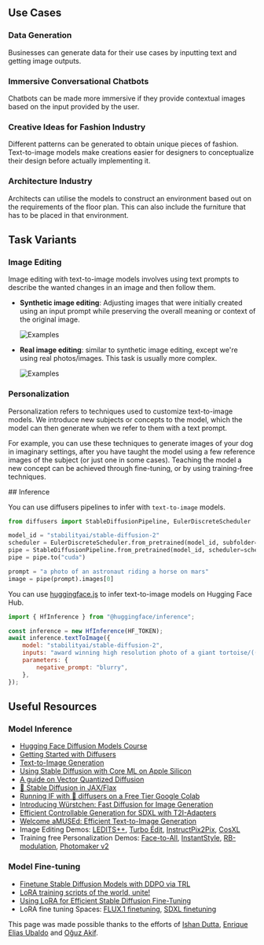 ## Use Cases

### Data Generation

Businesses can generate data for their use cases by inputting text and getting image outputs.

### Immersive Conversational Chatbots

Chatbots can be made more immersive if they provide contextual images based on the input provided by the user.

### Creative Ideas for Fashion Industry

Different patterns can be generated to obtain unique pieces of fashion. Text-to-image models make creations easier for designers to conceptualize their design before actually implementing it.

### Architecture Industry

Architects can utilise the models to construct an environment based out on the requirements of the floor plan. This can also include the furniture that has to be placed in that environment.

## Task Variants

### Image Editing

Image editing with text-to-image models involves using text prompts to describe the wanted changes in an image and then follow them.

- **Synthetic image editing**: Adjusting images that were initially created using an input prompt while preserving the overall meaning or context of the original image.

  ![Examples](https://datasets-server.huggingface.co/assets/diffusers/diffusers-images-docs/--/b20ecaa3f61372174c854e09fc856fdcce6f8494/--/default/train/0/image/image.png?Expires=1725455983&Signature=ykj3EnAENI6goXc7qI2Toq~P8P5IdS1DqNbSfH8vhgrdwaJoGH2cUbXWRgVAndhrHvRjrTTcU3YOyoExnot7zEhauyUEcqr-evRHDmGgfar52uEmfLbLCtNAcRK9Q85QOifupIH-X9x3rBUM03B0RIkHuto6wwRBAHireqr7QcD8hYRaNzACXrTbt-U7wHosZS8R1pdc3FDt7fDc3Qwh8XL0YoJqAoK8X8JnZEXIWTfGnCpygPBDbseDlYEzegGKzClAUgigQbomUk733VNtB3ol396uYkHCcjqjtgdhtEfAWQz-xM4eAhHpI~YEn7RQqRjB0RD0bPd1nHRU0wGUqA__&Key-Pair-Id=K3EI6M078Z3AC3)

- **Real image editing**: similar to synthetic image editing, except we're using real photos/images. This task is usually more complex.

  ![Examples](https://datasets-server.huggingface.co/assets/diffusers/diffusers-images-docs/--/default/train/1/image/image.jpg?Expires=1725453082&Signature=MOCeELTChydgLRZT9ws8owCraSVrdcm6c7Vlnsi23rJ1Ocigl6gjRtXwmjVDCKuG2fB6Hw0Tmn8ZR0M7FPiA2fXpSuPEW4iJMoeQNiNCtkSSjjDisDXbBSRXW1TXJ-Z2c~VoJ4lmmeUdFpyFZ9W~BlI6r2xQLltfU400XKPe~UgE-vJ~xr9ni8zZmyYt1kVtV9Et~EBzWCQkKc2DO9gI9HnEg9z2hxDHp8Bak0HBRARM4ObhRYxieWqO4hOg1HVk4LSt2E8emIuDmhPUU4v8L097yFcI4D6JeoyNNn0q6nKQZqAZIzwP8iiLqqhSv~mJsO7YGnQck1-bzA~gAiVMpg__&Key-Pair-Id=K3EI6M078Z3AC3)

### Personalization

Personalization refers to techniques used to customize text-to-image models. We introduce new subjects or concepts to the model, which the model can then generate when we refer to them with a text prompt.

For example, you can use these techniques to generate images of your dog in imaginary settings, after you have taught the model using a few reference images of the subject (or just one in some cases). Teaching the model a new concept can be achieved through fine-tuning, or by using training-free techniques.

## Inference

You can use diffusers pipelines to infer with `text-to-image` models.

```python
from diffusers import StableDiffusionPipeline, EulerDiscreteScheduler

model_id = "stabilityai/stable-diffusion-2"
scheduler = EulerDiscreteScheduler.from_pretrained(model_id, subfolder="scheduler")
pipe = StableDiffusionPipeline.from_pretrained(model_id, scheduler=scheduler, torch_dtype=torch.float16)
pipe = pipe.to("cuda")

prompt = "a photo of an astronaut riding a horse on mars"
image = pipe(prompt).images[0]
```

You can use [huggingface.js](https://github.com/huggingface/huggingface.js) to infer text-to-image models on Hugging Face Hub.

```javascript
import { HfInference } from "@huggingface/inference";

const inference = new HfInference(HF_TOKEN);
await inference.textToImage({
	model: "stabilityai/stable-diffusion-2",
	inputs: "award winning high resolution photo of a giant tortoise/((ladybird)) hybrid, [trending on artstation]",
	parameters: {
		negative_prompt: "blurry",
	},
});
```

## Useful Resources

### Model Inference

- [Hugging Face Diffusion Models Course](https://github.com/huggingface/diffusion-models-class)
- [Getting Started with Diffusers](https://huggingface.co/docs/diffusers/index)
- [Text-to-Image Generation](https://huggingface.co/docs/diffusers/using-diffusers/conditional_image_generation)
- [Using Stable Diffusion with Core ML on Apple Silicon](https://huggingface.co/blog/diffusers-coreml)
- [A guide on Vector Quantized Diffusion](https://huggingface.co/blog/vq-diffusion)
- [🧨 Stable Diffusion in JAX/Flax](https://huggingface.co/blog/stable_diffusion_jax)
- [Running IF with 🧨 diffusers on a Free Tier Google Colab](https://huggingface.co/blog/if)
- [Introducing Würstchen: Fast Diffusion for Image Generation](https://huggingface.co/blog/wuerstchen)
- [Efficient Controllable Generation for SDXL with T2I-Adapters](https://huggingface.co/blog/t2i-sdxl-adapters)
- [Welcome aMUSEd: Efficient Text-to-Image Generation](https://huggingface.co/blog/amused)
- Image Editing Demos: [LEDITS++](https://huggingface.co/spaces/editing-images/leditsplusplus), [Turbo Edit](https://huggingface.co/spaces/turboedit/turbo_edit), [InstructPix2Pix](https://huggingface.co/spaces/timbrooks/instruct-pix2pix), [CosXL](https://huggingface.co/spaces/multimodalart/cosxl)
- Training free Personalization Demos: [Face-to-All](https://huggingface.co/spaces/multimodalart/face-to-all), [InstantStyle](https://huggingface.co/spaces/InstantX/InstantStyle), [RB-modulation](https://huggingface.co/spaces/fffiloni/RB-Modulation), [Photomaker v2](https://huggingface.co/spaces/TencentARC/PhotoMaker-V2)

### Model Fine-tuning

- [Finetune Stable Diffusion Models with DDPO via TRL](https://huggingface.co/blog/pref-tuning)
- [LoRA training scripts of the world, unite!](https://huggingface.co/blog/sdxl_lora_advanced_script)
- [Using LoRA for Efficient Stable Diffusion Fine-Tuning](https://huggingface.co/blog/lora)
- LoRA fine tuning Spaces: [FLUX.1 finetuning](https://huggingface.co/spaces/autotrain-projects/train-flux-lora-ease), [SDXL finetuning](https://huggingface.co/spaces/multimodalart/lora-ease)

This page was made possible thanks to the efforts of [Ishan Dutta](https://huggingface.co/ishandutta), [Enrique Elias Ubaldo](https://huggingface.co/herrius) and [Oğuz Akif](https://huggingface.co/oguzakif).
